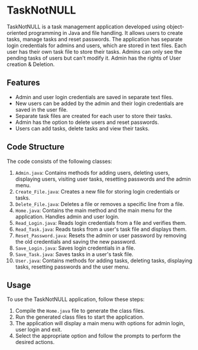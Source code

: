 # TaskNotNULL

TaskNotNULL is a task management application developed using object-oriented programming in Java and file handling. It allows users to create tasks, manage tasks and reset passwords. The application has separate login credentials for admins and users, which are stored in text files. Each user has their own task file to store their tasks. Admins can only see the pending tasks of users but can't modify it. Admin has the rights of User creation & Deletion. 

## Features

- Admin and user login credentials are saved in separate text files.
- New users can be added by the admin and their login credentials are saved in the user file.
- Separate task files are created for each user to store their tasks.
- Admin has the option to delete users and reset passwords.
- Users can add tasks, delete tasks and view their tasks.

## Code Structure

The code consists of the following classes:

1. `Admin.java`: Contains methods for adding users, deleting users, displaying users, visiting user tasks, resetting passwords and the admin menu.
2. `Create_File.java`: Creates a new file for storing login credentials or tasks.
3. `Delete_File.java`: Deletes a file or removes a specific line from a file.
4. `Home.java`: Contains the main method and the main menu for the application. Handles admin and user login.
5. `Read_Login.java`: Reads login credentials from a file and verifies them.
6. `Read_Task.java`: Reads tasks from a user's task file and displays them.
7. `Reset_Password.java`: Resets the admin or user password by removing the old credentials and saving the new password.
8. `Save_Login.java`: Saves login credentials in a file.
9. `Save_Task.java`: Saves tasks in a user's task file.
10. `User.java`: Contains methods for adding tasks, deleting tasks, displaying tasks, resetting passwords and the user menu.

## Usage

To use the TaskNotNULL application, follow these steps:

1. Compile the `Home.java` file to generate the class files.
2. Run the generated class files to start the application.
3. The application will display a main menu with options for admin login, user login and exit.
4. Select the appropriate option and follow the prompts to perform the desired actions.
